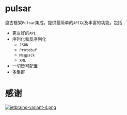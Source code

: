 # pulsar

盘古框架`Pulsar`集成，提供最简单的`API`以及丰富的功能，包括

- 更友好的`API`
- 序列化和反序列化
    - `JSON`
    - `Protobuf`
    - `Msgpack`
    - `XML`
- 一切皆可配置
- 多集群

# 感谢

[![jetbrains-variant-4.png](https://i.loli.net/2019/10/17/Y9QFyz5fCDcLGR8.png)](https://www.jetbrains.com/?from=storezhang/gox)
